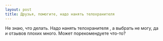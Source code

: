 ```yaml
---
layout: post 
title: Друзья, помогите, надо нанять телохранителя  
--- 
```

Не знаю, что делать. Надо нанять телохранителя , а выбрать не могу, да и отзывов плохих много. Может порекомендуете что-то?